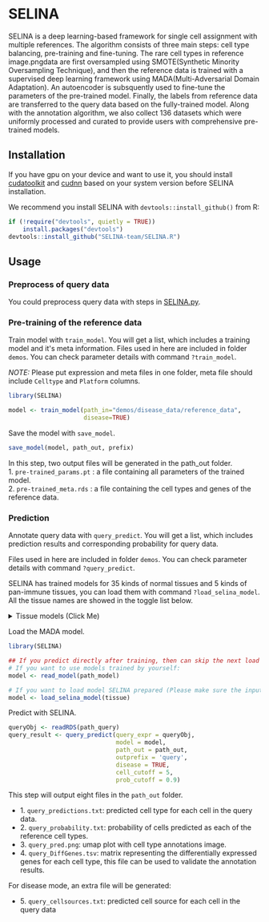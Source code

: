 
<!-- README.md is generated from README.Rmd. Please edit that file -->

# SELINA
<!-- badges: start -->

<!-- badges: end -->

SELINA is a deep learning-based framework for single cell assignment
with multiple references. The algorithm consists of three main steps:
cell type balancing, pre-training and fine-tuning. The rare cell types
in reference image.pngdata are first oversampled using SMOTE(Synthetic Minority
Oversampling Technique), and then the reference data is trained with a
supervised deep learning framework using MADA(Multi-Adversarial Domain
Adaptation). An autoencoder is subsquently used to fine-tune the
parameters of the pre-trained model. Finally, the labels from reference
data are transferred to the query data based on the fully-trained model.
Along with the annotation algorithm, we also collect 136 datasets which
were uniformly processed and curated to provide users with comprehensive
pre-trained models.
  
## Installation

If you have gpu on your device and want to use it, you should install [cudatoolkit](https://developer.nvidia.com/cuda-downloads) and [cudnn](https://developer.nvidia.com/rdp/cudnn-archive) based on your system version before SELINA installation.

We recommend you install SELINA with `devtools::install_github()` from
R:

``` r
if (!require("devtools", quietly = TRUE))
    install.packages("devtools")
devtools::install_github("SELINA-team/SELINA.R")
```

## Usage

### Preprocess of query data

You could preprocess query data with steps in
[SELINA.py](https://github.com/SELINA-team/SELINA.py#preprocess-of-query-data). 

### Pre-training of the reference data

Train model with `train_model`. You will get a list, which includes a training model and it's meta information. Files used in here are included in folder `demos`. You can check
parameter details with command `?train_model`.

*_NOTE:_* Please put expression and meta files in one folder,  meta file should include `Celltype` and `Platform` columns.
``` r
library(SELINA)

model <- train_model(path_in="demos/disease_data/reference_data",
                     disease=TRUE)
```
Save the model with `save_model`.
```r
save_model(model, path_out, prefix)
```

In this step, two output files will be generated in the path_out
folder.  
1\. `pre-trained_params.pt` : a file containing all parameters of the
trained model.  
2\. `pre-trained_meta.rds` : a file containing the cell types and genes
of the reference data.

### Prediction

Annotate query data with `query_predict`. You will get a list, which includes prediction results and corresponding probability for query data.

Files used in here are included in folder `demos`. You can check
parameter details with command `?query_predict`.

SELINA has trained models for 35 kinds of normal tissues and 5 kinds of pan-immune tissues, you can load them with command `?load_selina_model`. All the tissue names are showed in the toggle list below.
<details>
  <summary>Tissue models (Click Me)</summary>
  
1.Normal
* Adrenal-Gland
* Airway-Epithelium
* Artery
* Bladder
* Blood
* Bone-Marrow
* Brain
* Breast
* Choroid
* Decidua
* Esophagus
* Eye
* Fallopian-Tube
* Gall-Bladder
* Heart
* Intestine
* Kidney
* Liver
* Lung
* Muscle
* Nose
* Ovary
* Pancreas
* Peritoneum
* Placenta
* Pleura
* Prostate
* Skin
* Spleen
* Stomach
* Testis
* Thyroid
* Ureter
* Uterus
* Visceral-Adipose

2.Disease
* AD (type II diabetes)
* T2D (non-small-cell lung carcinoma)
* NSCLC (Alzheimer’s disease)
</details>

Load the MADA model.
``` r
library(SELINA)

## If you predict directly after training, then can skip the next load model step.
# If you want to use models trained by yourself:
model <- read_model(path_model)

# If you want to load model SELINA prepared (Please make sure the input tissue name is included in our documentation, eg: Pancreas):
model <- load_selina_model(tissue)
```
Predict with SELINA.
```r
queryObj <- readRDS(path_query)
query_result <- query_predict(query_expr = queryObj,
                              model = model,
                              path_out = path_out,
                              outprefix = 'query', 
                              disease = TRUE, 
                              cell_cutoff = 5,
                              prob_cutoff = 0.9)
```
This step will output eight files in the `path_out` folder. 

- 1\. `query_predictions.txt`: predicted cell type for each cell in the
query data.  
- 2\. `query_probability.txt`: probability of cells predicted as each of
the reference cell types.  
- 3\. `query_pred.png`: umap plot with cell type annotations image.  
- 4\. `query_DiffGenes.tsv`: matrix representing the differentially
expressed genes for each cell type, this file can be used to validate
the annotation results.  

For disease mode, an extra file will be generated:  
- 5\. `query_cellsources.txt`: predicted cell source for each cell in the query data